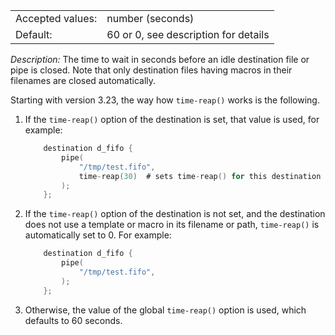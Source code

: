 ---
---
<!-- DISCLAIMER: This file is based on the syslog-ng Open Source Edition documentation https://github.com/balabit/syslog-ng-ose-guides/commit/2f4a52ee61d1ea9ad27cb4f3168b95408fddfdf2 and is used under the terms of The syslog-ng Open Source Edition Documentation License. The file has been modified by Axoflow. -->
|                  |                                      |
| ---------------- | ------------------------------------ |
| Accepted values: | number (seconds)                     |
| Default:         | 60 or 0, see description for details |

*Description:* The time to wait in seconds before an idle destination file or pipe is closed. Note that only destination files having macros in their filenames are closed automatically.

Starting with version 3.23, the way how `time-reap()` works is the following.

1.  If the `time-reap()` option of the destination is set, that value is used, for example:
    
    ```c
        destination d_fifo {
            pipe(
                "/tmp/test.fifo",
                time-reap(30)  # sets time-reap() for this destination only
            );
        };
    
    ```

2.  If the `time-reap()` option of the destination is not set, and the destination does not use a template or macro in its filename or path, `time-reap()` is automatically set to 0. For example:
    
    ```c
        destination d_fifo {
            pipe(
                "/tmp/test.fifo",
            );
        };
    
    ```

3.  Otherwise, the value of the global `time-reap()` option is used, which defaults to 60 seconds.
